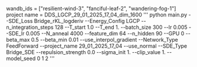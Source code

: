 
wandb_ids = ["resilient-wind-3", "fanciful-leaf-2", "wandering-fog-1"]
project name = DDS_LGCP_29_01_2025_17_04_dim_1600
'''
python main.py --SDE_Loss Bridge_rKL_logderiv --Energy_Config LGCP --n_integration_steps 128 --T_start 1.0 --T_end 1. --batch_size 300 --lr 0.005 --SDE_lr 0.005 --N_anneal 4000 --feature_dim 64 --n_hidden 90 --GPU 0 --beta_max 0.5 --beta_min 0.01 --use_interpol_gradient --Network_Type FeedForward --project_name 29_01_2025_17_04 --use_normal --SDE_Type Bridge_SDE --repulsion_strength 0.0 --sigma_init 1. --clip_value 1. --model_seed 0 1 2
'''

